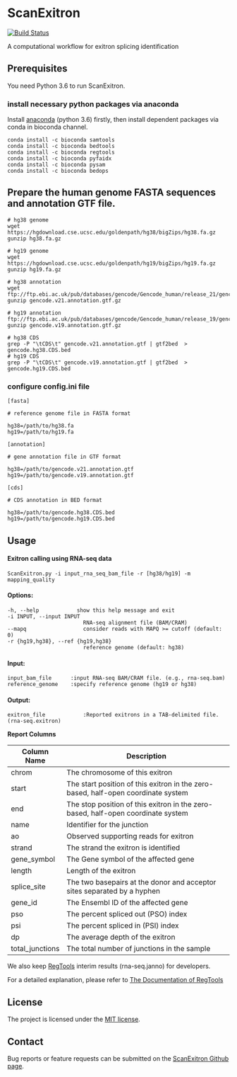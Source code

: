 # ScanExitron
[![Build Status](https://travis-ci.org/ylab-hi/ScanExitron.svg?branch=master&status=passed)](https://travis-ci.org/ylab-hi/ScanExitron)

A computational workflow for exitron splicing identification


Prerequisites
----------------
You need Python 3.6 to run ScanExitron.

### install necessary python packages via anaconda
Install [anaconda](https://www.anaconda.com/download/) (python 3.6) firstly, then install dependent packages via conda in bioconda channel.
```
conda install -c bioconda samtools
conda install -c bioconda bedtools
conda install -c bioconda regtools
conda install -c bioconda pyfaidx
conda install -c bioconda pysam
conda install -c bioconda bedops
```

## Prepare the human genome FASTA sequences and annotation GTF file.

```
# hg38 genome
wget https://hgdownload.cse.ucsc.edu/goldenpath/hg38/bigZips/hg38.fa.gz
gunzip hg38.fa.gz

# hg19 genome
wget https://hgdownload.cse.ucsc.edu/goldenpath/hg19/bigZips/hg19.fa.gz
gunzip hg19.fa.gz

# hg38 annotation
wget ftp://ftp.ebi.ac.uk/pub/databases/gencode/Gencode_human/release_21/gencode.v21.annotation.gtf.gz
gunzip gencode.v21.annotation.gtf.gz

# hg19 annotation
ftp://ftp.ebi.ac.uk/pub/databases/gencode/Gencode_human/release_19/gencode.v19.annotation.gtf.gz
gunzip gencode.v19.annotation.gtf.gz

# hg38 CDS
grep -P "\tCDS\t" gencode.v21.annotation.gtf | gtf2bed  > gencode.hg38.CDS.bed
# hg19 CDS
grep -P "\tCDS\t" gencode.v19.annotation.gtf | gtf2bed  > gencode.hg19.CDS.bed
```

### configure config.ini file
```
[fasta]

# reference genome file in FASTA format

hg38=/path/to/hg38.fa
hg19=/path/to/hg19.fa

[annotation]

# gene annotation file in GTF format

hg38=/path/to/gencode.v21.annotation.gtf
hg19=/path/to/gencode.v19.annotation.gtf

[cds]

# CDS annotation in BED format 

hg38=/path/to/gencode.hg38.CDS.bed
hg19=/path/to/gencode.hg19.CDS.bed
```

Usage
-------------------------
#### Exitron calling using RNA-seq data
```
ScanExitron.py -i input_rna_seq_bam_file -r [hg38/hg19] -m mapping_quality
```

#### Options:

```	
-h, --help            show this help message and exit
-i INPUT, --input INPUT
                        RNA-seq alignment file (BAM/CRAM)
--mapq                  consider reads with MAPQ >= cutoff (default: 0)		
-r {hg19,hg38}, --ref {hg19,hg38}
                        reference genome (default: hg38)
```

#### Input:
```	
input_bam_file      :input RNA-seq BAM/CRAM file. (e.g., rna-seq.bam)
reference_genome    :specify reference genome (hg19 or hg38)
```

#### Output:
```
exitron_file			:Reported exitrons in a TAB-delimited file. (rna-seq.exitron)
```

__Report Columns__

|Column Name | Description |
| ---------- | ----------- |
|chrom       | The chromosome of this exitron|
|start       | The start position of this exitron in the zero-based, half-open coordinate system |
|end	       | The stop position of this exitron in the zero-based, half-open coordinate system |
|name        | Identifier for the junction |
|ao          | Observed supporting reads for exitron |
|strand      | The strand the exitron is identified |
|gene_symbol | The Gene symbol of the affected gene |
|length      | Length of the exitron |
|splice_site | The two basepairs at the donor and acceptor sites separated by a hyphen |
|gene_id     | The Ensembl ID of the affected gene |
|pso         | The percent spliced out (PSO) index  |
|psi         | The percent spliced in (PSI) index |
|dp          | The average depth of the exitron   |
|total_junctions | The total number of junctions in the sample |


We also keep [RegTools](https://github.com/griffithlab/regtools) interim results (rna-seq.janno) for developers.

For a detailed explanation, please refer to [The Documentation of RegTools](https://regtools.readthedocs.org/en/latest/)

License
----------------
The project is licensed under the [MIT license](https://opensource.org/licenses/MIT).

Contact
-----------------
Bug reports or feature requests can be submitted on the <a href="https://github.com/ylab-hi/ScanExitron/issues">ScanExitron Github page</a>.
